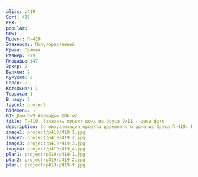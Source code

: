 ```yaml
---
alias: p419
Sort: 419
FBX: 1
popular: 
new: 
Проект: П-419
Этажность: Полутораэтажный
Крыша: Прямая
Размер: 9х9
Площадь: 147
Эркер: 2
Балкон: 2
Кукушка: 2
Гараж: 2
Котельная: 1
Терраса: 1
В чашу: 2
layout: project
hidemenu: 1
h1: Дом 9х9 площадью 106 м2
title: П-419. Заказать проект дома из бруса 9х11 - цена фото
description: 3d визуализация проекта деревянного дома из бруса П-419. Площадь 147 м2, размер 9х11. Вы можете внести любые изменения в проект.
image1: project/p419/419_1.jpg
image2: project/p419/419_2.jpg
image3: project/p419/419_3.jpg
image4: project/p419/419_4.jpg
plan1: project/p419/p419-1.jpg
plan2: project/p419/p419-2.jpg
planl: project/p419/p419-f.jpg
---
```

